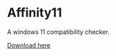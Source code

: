 # Affinity11
A windows 11 compatibility checker.

[Download here](https://github.com/mag-nif-i-cent/Affinity11/raw/master/Affinity11.exe)
